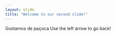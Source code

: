 ```yaml
---
layout: slide
title: "Welcome to our second slide!"
---
```

Gostamos de paçoca
Use the left arrow to go back!

